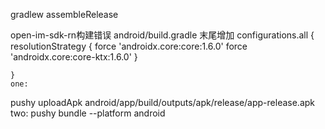 
gradlew assembleRelease

open-im-sdk-rn构建错误
android/build.gradle  末尾增加
configurations.all {
        resolutionStrategy {
            force 'androidx.core:core:1.6.0'
            force 'androidx.core:core-ktx:1.6.0'
        }
        
    }
    one:
 pushy uploadApk android/app/build/outputs/apk/release/app-release.apk
two:
pushy bundle --platform android
